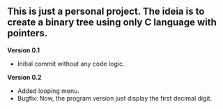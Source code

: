 
## This is just a personal project. The ideia is to create a binary tree using only C language with pointers.

**Version 0.1**
* Initial commit without any code logic.

**Version 0.2**
* Added looping menu.
* Bugfix: Now, the program version just display the first decimal digit.
